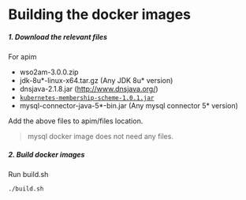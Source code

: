 # Building the docker images

##### 1. Download the relevant files



For apim

- wso2am-3.0.0.zip
- jdk-8u*-linux-x64.tar.gz (Any JDK 8u* version)
- dnsjava-2.1.8.jar (http://www.dnsjava.org/)
- [`kubernetes-membership-scheme-1.0.1.jar`](https://github.com/wso2/kubernetes-common/releases/tag/v1.0.1)
- mysql-connector-java-5*-bin.jar (Any mysql connector 5* version)

Add the above files to apim/files location.

> mysql docker image does not need any files.

##### 2. Build docker images

Run build.sh
```
./build.sh
```